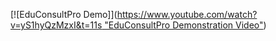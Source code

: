 [![EduConsultPro Demo]]([https://www.youtube.com/watch?v=yS1hyQzMzxI&t=11s "EduConsultPro Demonstration Video"](https://drive.google.com/file/d/1czxz-vBE0yla1GREn3aiu47rjeGjaAPW/view?usp=sharing))
